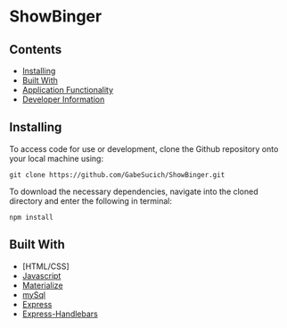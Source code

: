 # ShowBinger

## Contents

* [Installing](#installing)
* [Built With](#built-with)
* [Application Functionality](#application-functionality)
* [Developer Information](#gabriel-sucich)

## Installing

To access code for use or development, clone the Github repository onto your local machine using:

```
git clone https://github.com/GabeSucich/ShowBinger.git
```

To download the necessary dependencies, navigate into the cloned directory and enter the following in terminal:

```
npm install
```

## Built With

* [HTML/CSS]
* [Javascript](https://developer.mozilla.org/en-US/docs/Web/JavaScript)
* [Materialize](https://materializecss.com/about.html)
* [mySql](https://www.npmjs.com/package/mysql)
* [Express](https://www.npmjs.com/package/express-handlebars)
* [Express-Handlebars](https://www.npmjs.com/package/express-handlebars)


